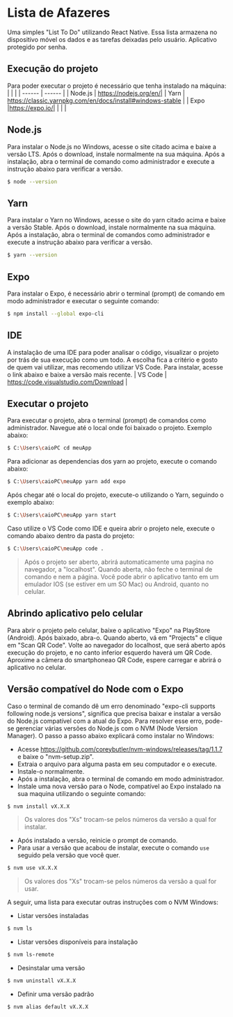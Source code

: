 # Lista de Afazeres

Uma simples "List To Do" utilizando React Native. Essa lista armazena no dispositivo móvel os dados e as tarefas deixadas pelo usuário. Aplicativo protegido por senha.

## Execução do projeto

Para poder executar o projeto é necessário que tenha instalado na máquina:  
|  |  |
| ------ | ------ |
| Node.js | https://nodejs.org/en/|
| Yarn | https://classic.yarnpkg.com/en/docs/install#windows-stable |
| Expo |https://expo.io/|
|  |  |

## Node.js

Para instalar o Node.js no Windows, acesse o site citado acima e baixe a versão LTS. Após o download, instale normalmente na sua máquina.
Após a instalação, abra o terminal de comando como administrador e execute a instrução abaixo para verificar a versão.
```sh
$ node --version
```
## Yarn

Para instalar o Yarn no Windows, acesse o site do yarn citado acima e baixe a versão Stable. Após o download, instale normalmente na sua máquina.
Após a instalação, abra o terminal de comandos como administrador e execute a instrução abaixo para verificar a versão.
```sh
$ yarn --version
```

## Expo

Para instalar o Expo, é necessário abrir o terminal (prompt) de comando em modo administrador e executar o seguinte comando:
```sh
$ npm install --global expo-cli
```
## IDE

A instalação de uma IDE para poder analisar o código, visualizar o projeto por trás de sua execução como um todo. A escolha fica a critério e gosto de quem vai utilizar, mas recomendo utilizar VS Code.
Para instalar, acesse o link abaixo e baixe a versão mais recente.
| VS Code | https://code.visualstudio.com/Download |


## Executar o projeto

Para executar o projeto, abra o terminal (prompt) de comandos como administrador. Navegue até o local onde foi baixado o projeto. Exemplo abaixo:
```sh
$ C:\Users\caioPC cd meuApp  
```
Para adicionar as dependencias dos yarn ao projeto, execute o comando abaixo:
```sh
$ C:\Users\caioPC\meuApp yarn add expo
```
Após chegar até o local do projeto, execute-o utilizando o Yarn, seguindo o exemplo abaixo:
```sh
$ C:\Users\caioPC\meuApp yarn start
```
Caso utilize o VS Code como IDE e queira abrir o projeto nele, execute o comando abaixo dentro da pasta do projeto:
```sh
$ C:\Users\caioPC\meuApp code . 
```

>Após o projeto ser aberto, abrirá automaticamente uma pagina no navegador, a "localhost". Quando aberta, não feche o terminal de comando e nem a página.
>Você pode abrir o aplicativo tanto em um emulador IOS (se estiver em um SO Mac) ou Android, quanto no celular.

## Abrindo aplicativo pelo celular

Para abrir o projeto pelo celular, baixe o aplicativo "Expo" na PlayStore (Android). Após baixado, abra-o. Quando aberto, vá em "Projects" e clique em "Scan QR Code". Volte ao navegador do localhost, que será aberto após execução do projeto, e no canto inferior esquerdo haverá um QR Code. Aproxime a câmera do smartphoneao QR Code, espere carregar e abrirá o aplicativo no celular.

## Versão compatível do Node com o Expo

Caso o terminal de comando dê um erro denominado "expo-cli supports following node.js versions", significa que precisa baixar e instalar a versão do Node.js compatível com a atual do Expo. Para resolver esse erro, pode-se gerenciar várias versões do Node.js com o NVM (Node Version Manager). O passo a passo abaixo explicará como instalar no Windows:  

- Acesse https://github.com/coreybutler/nvm-windows/releases/tag/1.1.7 e baixe o "nvm-setup.zip".
- Extraia o arquivo para alguma pasta em seu computador e o execute.
- Instale-o normalmente.
- Após a instalação, abra o terminal de comando em modo administrador.
- Instale uma nova versão para o Node, compatível ao Expo instalado na sua maquina utilizando o seguinte comando:
```sh
$ nvm install vX.X.X
```
> Os valores dos "Xs" trocam-se pelos números da versão a qual for instalar.

- Após instalado a versão, reinicie o prompt de comando. 
- Para usar a versão que acabou de instalar, execute o comando `use` seguido pela versão que você quer.
```sh
$ nvm use vX.X.X
```
> Os valores dos "Xs" trocam-se pelos números da versão a qual for usar.

A seguir, uma lista para executar outras instruções com o NVM Windows:

- Listar versões instaladas
```sh
$ nvm ls
```
- Listar versões disponíveis para instalação
```sh
$ nvm ls-remote
```
- Desinstalar uma versão
```sh
$ nvm uninstall vX.X.X
```
- Definir uma versão padrão
```sh
$ nvm alias default vX.X.X
